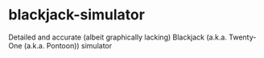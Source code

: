 # blackjack-simulator
Detailed and accurate (albeit graphically lacking) Blackjack (a.k.a. Twenty-One (a.k.a. Pontoon)) simulator
